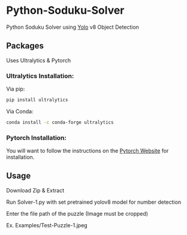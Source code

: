 # Python-Soduku-Solver
Python Soduku Solver using [Yolo](https://docs.ultralytics.com/quickstart/) v8 Object Detection

## Packages
Uses Ultralytics & Pytorch

### Ultralytics Installation:

Via pip: 
```bash
pip install ultralytics
```

Via Conda: 
```bash
conda install -c conda-forge ultralytics
```
### Pytorch Installation:
You will want to follow the instructions on the [Pytorch Website](https://pytorch.org/get-started/locally/) for installation.

## Usage
Download Zip & Extract

Run Solver-1.py with set pretrained yolov8 model for number detection

Enter the file path of the puzzle (Image must be cropped)

Ex. Examples/Test-Puzzle-1.jpeg
